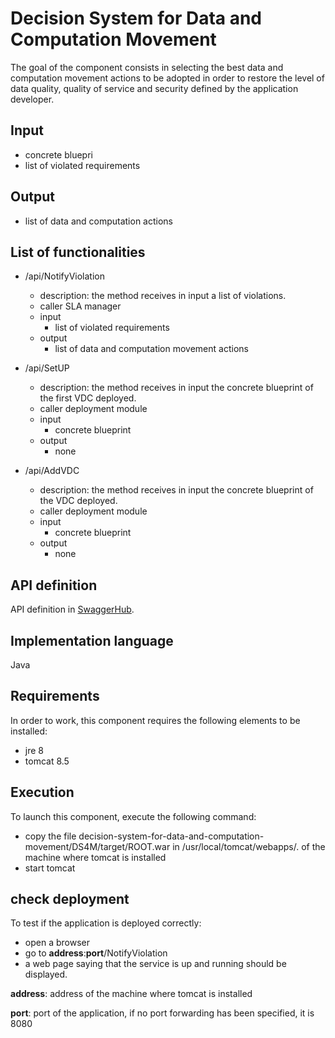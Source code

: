 # Decision System for Data and Computation Movement
The goal of the component consists in selecting the best data and computation movement actions to be adopted in order to restore the level of data quality, quality of service and security defined by the application developer.

## Input
* concrete bluepri
* list of violated requirements

## Output
* list of data and computation actions

## List of functionalities
* /api/NotifyViolation
  * description: the method receives in input a list of violations.
  * caller SLA manager
  * input
    * list of violated requirements
  * output
    * list of data and computation movement actions
    
* /api/SetUP
  * description: the method receives in input the concrete blueprint of the first VDC deployed.
  * caller deployment module
  * input
    * concrete blueprint
  * output
    * none
     
* /api/AddVDC
  * description: the method receives in input the concrete blueprint of the VDC deployed.
  * caller deployment module
  * input
    * concrete blueprint
  * output
    * none
  
## API definition
API definition in [SwaggerHub](https://app.swaggerhub.com/apis/ditas-project/DecisionSystemForDataAndComputationMovement/0.0.1).

## Implementation language
Java

## Requirements
In order to work, this component requires the following elements to be installed:

* jre 8
* tomcat 8.5

## Execution
To launch this component, execute the following command:
* copy the file decision-system-for-data-and-computation-movement/DS4M/target/ROOT.war in /usr/local/tomcat/webapps/. of the machine where tomcat is installed
* start tomcat

## check deployment
To test if the application is deployed correctly:
* open a browser 
* go to __address__:__port__/NotifyViolation
* a web page saying that the service is up and running should be displayed.

__address__: address of the machine where tomcat is installed

__port__: port of the application, if no port forwarding has been specified, it is 8080

